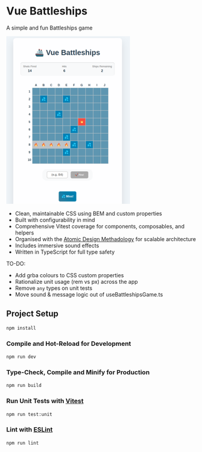 # Vue Battleships

A simple and fun Battleships game

<img src="https://github.com/rndware/vue-battleships/blob/main/media/battleships-screenshot.png" width="65%" />

- Clean, maintainable CSS using BEM and custom properties
- Built with configurability in mind
- Comprehensive Vitest coverage for components, composables, and helpers
- Organised with the [Atomic Design Methadology](https://atomicdesign.bradfrost.com/chapter-2/) for scalable architecture
- Includes immersive sound effects
- Written in TypeScript for full type safety

TO-DO:

- Add grba colours to CSS custom properties
- Rationalize unit usage (rem vs px) across the app
- Remove `any` types on unit tests
- Move sound & message logic out of useBattleshipsGame.ts

## Project Setup

```sh
npm install
```

### Compile and Hot-Reload for Development

```sh
npm run dev
```

### Type-Check, Compile and Minify for Production

```sh
npm run build
```

### Run Unit Tests with [Vitest](https://vitest.dev/)

```sh
npm run test:unit
```

### Lint with [ESLint](https://eslint.org/)

```sh
npm run lint
```
